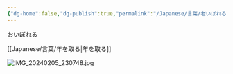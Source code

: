 ```yaml
---
{"dg-home":false,"dg-publish":true,"permalink":"/Japanese/言葉/老いぼれる/","dgPassFrontmatter":true}
---
```



おいぼれる

[[Japanese/言葉/年を取る\|年を取る]]

![IMG_20240205_230748.jpg](/img/user/998%20resources/%E8%91%AC%E9%80%81%E3%81%AE%E3%83%95%E3%83%AA%E3%83%BC%E3%83%AC%E3%83%B3/IMG_20240205_230748.jpg)
